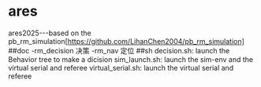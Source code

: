 # ares
ares2025---based on the pb_rm_simulation[https://github.com/LihanChen2004/pb_rm_simulation]
##doc
-rm_decision   决策
-rm_nav        定位
##sh
decision.sh: launch the Behavior tree to make a dicision
sim_launch.sh: launch the sim-env and the virtual serial and referee
virtual_serial.sh: launch the virtual serial and referee
